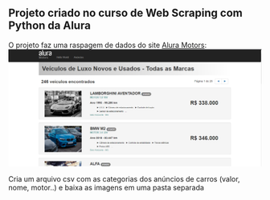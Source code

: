 ## Projeto criado no curso de Web Scraping com Python da Alura

O projeto faz uma raspagem de dados do site [Alura Motors](https://alura-site-scraping.herokuapp.com/):
![Imagem do site](aluraMotors.png)
<p> Cria um arquivo csv com as categorias dos anúncios de carros (valor, nome, motor..) e baixa as imagens em uma pasta separada </p>

